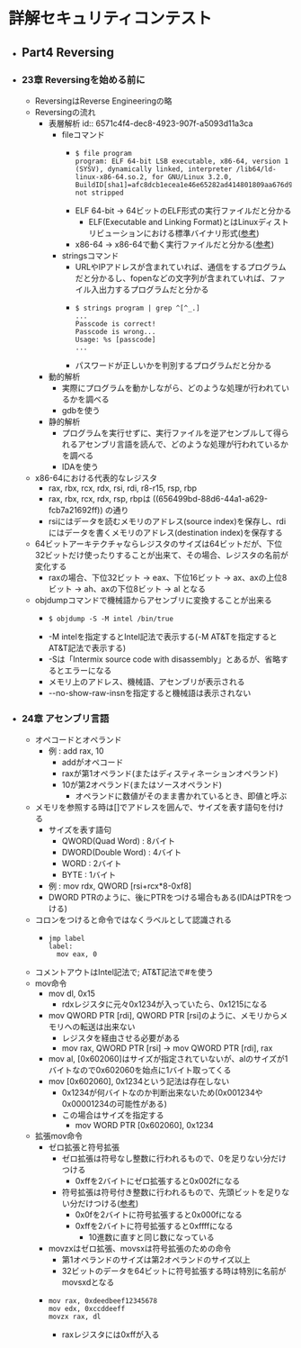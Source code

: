 # 詳解セキュリティコンテスト
- ## Part4 Reversing
- ### 23章 Reversingを始める前に
	- ReversingはReverse Engineeringの略
	- Reversingの流れ
		- 表層解析
		  id:: 6571c4f4-dec8-4923-907f-a5093d11a3ca
			- fileコマンド
				- ```shell
				  $ file program
				  program: ELF 64-bit LSB executable, x86-64, version 1 (SYSV), dynamically linked, interpreter /lib64/ld-linux-x86-64.so.2, for GNU/Linux 3.2.0, BuildID[sha1]=afc8dcb1ecea1e46e65282ad414801809aa676d9, not stripped
				  ```
				- ELF 64-bit → 64ビットのELF形式の実行ファイルだと分かる
					- ELF(Executable and Linking Format)とはLinuxディストリビューションにおける標準バイナリ形式([参考](https://www.itmedia.co.jp/help/tips/linux/l0448.html))
				- x86-64 → x86-64で動く実行ファイルだと分かる([参考](https://qiita.com/miyuki_samitani/items/d6cf512b17010e97cfb4))
			- stringsコマンド
				- URLやIPアドレスが含まれていれば、通信をするプログラムだと分かるし、fopenなどの文字列が含まれていれば、ファイル入出力するプログラムだと分かる
				- ```shell
				  $ strings program | grep ^[^_.]
				  ...
				  Passcode is correct!
				  Passcode is wrong...
				  Usage: %s [passcode]
				  ...
				  ```
				- パスワードが正しいかを判別するプログラムだと分かる
		- 動的解析
			- 実際にプログラムを動かしながら、どのような処理が行われているかを調べる
			- gdbを使う
		- 静的解析
			- プログラムを実行せずに、実行ファイルを逆アセンブルして得られるアセンブリ言語を読んで、どのような処理が行われているかを調べる
			- IDAを使う
	- x86-64における代表的なレジスタ
		- rax, rbx, rcx, rdx, rsi, rdi, r8-r15, rsp, rbp
		- rax, rbx, rcx, rdx, rsp, rbpは ((656499bd-88d6-44a1-a629-fcb7a21692ff)) の通り
		- rsiにはデータを読むメモリのアドレス(source index)を保存し、rdiにはデータを書くメモリのアドレス(destination index)を保存する
	- 64ビットアーキテクチャならレジスタのサイズは64ビットだが、下位32ビットだけ使ったりすることが出来て、その場合、レジスタの名前が変化する
		- raxの場合、下位32ビット → eax、下位16ビット → ax、axの上位8ビット → ah、axの下位8ビット → al となる
	- objdumpコマンドで機械語からアセンブリに変換することが出来る
		- ```shell
		  $ objdump -S -M intel /bin/true
		  ```
		- -M intelを指定するとIntel記法で表示する(-M AT&Tを指定するとAT&T記法で表示する)
		- -Sは「Intermix source code with disassembly」とあるが、省略するとエラーになる
		- メモリ上のアドレス、機械語、アセンブリが表示される
		- --no-show-raw-insnを指定すると機械語は表示されない
- ### 24章 アセンブリ言語
	- オペコードとオペランド
		- 例 : add rax, 10
			- addがオペコード
			- raxが第1オペランド(またはディスティネーションオペランド)
			- 10が第2オペランド(またはソースオペランド)
				- オペランドに数値がそのまま書かれているとき、即値と呼ぶ
	- メモリを参照する時は[]でアドレスを囲んで、サイズを表す語句を付ける
		- サイズを表す語句
			- QWORD(Quad Word) : 8バイト
			- DWORD(Double Word) : 4バイト
			- WORD : 2バイト
			- BYTE : 1バイト
		- 例 : mov rdx, QWORD [rsi+rcx*8-0xf8]
		- DWORD PTRのように、後にPTRをつける場合もある(IDAはPTRをつける)
	- コロンをつけると命令ではなくラベルとして認識される
		- ```
		  jmp label
		  label:
		    mov eax, 0
		  ```
	- コメントアウトはIntel記法で; AT&T記法で\#を使う
	- mov命令
		- mov dl, 0x15
			- rdxレジスタに元々0x1234が入っていたら、0x1215になる
		- mov QWORD PTR [rdi], QWORD PTR [rsi]のように、メモリからメモリへの転送は出来ない
			- レジスタを経由させる必要がある
			- mov rax, QWORD PTR [rsi] → mov QWORD PTR [rdi], rax
		- mov al, [0x602060]はサイズが指定されていないが、alのサイズが1バイトなので0x602060を始点に1バイト取ってくる
		- mov [0x602060], 0x1234という記法は存在しない
			- 0x1234が何バイトなのか判断出来ないため(0x001234や0x00001234の可能性がある)
			- この場合はサイズを指定する
				- mov WORD PTR [0x602060], 0x1234
	- 拡張mov命令
		- ゼロ拡張と符号拡張
			- ゼロ拡張は符号なし整数に行われるもので、0を足りない分だけつける
				- 0xffを2バイトにゼロ拡張すると0x002fになる
			- 符号拡張は符号付き整数に行われるもので、先頭ビットを足りない分だけつける([参考](https://brain.cc.kogakuin.ac.jp/~kanamaru/lecture/MP/final/part08/node19.html))
				- 0x0fを2バイトに符号拡張すると0x000fになる
				- 0xffを2バイトに符号拡張すると0xffffになる
					- 10進数に直すと同じ数になっている
		- movzxはゼロ拡張、movsxは符号拡張のための命令
			- 第1オペランドのサイズは第2オペランドのサイズ以上
			- 32ビットのデータを64ビットに符号拡張する時は特別に名前がmovsxdとなる
		- ```
		  mov rax, 0xdeedbeef12345678
		  mov edx, 0xccddeeff
		  movzx rax, dl
		  ```
			- raxレジスタには0xffが入る